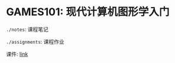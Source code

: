 # GAMES101: 现代计算机图形学入门

`./notes`: 课程笔记

`./assignments`: 课程作业

课件: [link](https://drive.google.com/drive/folders/1IooZQhfbG8__6p54YUG8Hv2Lk6OaoF-0?usp=sharing)